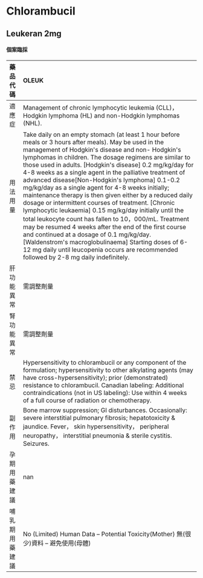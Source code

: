 # Chlorambucil

## Leukeran 2mg

#### 個案臨採

| 藥品代碼       | OLEUK                                                                                                                                                                                                                                                                                                                                                                                                                                                                                                                                                                                                                                                                                                                                                                                                                                                                                                                                            |
|:---------------|:-------------------------------------------------------------------------------------------------------------------------------------------------------------------------------------------------------------------------------------------------------------------------------------------------------------------------------------------------------------------------------------------------------------------------------------------------------------------------------------------------------------------------------------------------------------------------------------------------------------------------------------------------------------------------------------------------------------------------------------------------------------------------------------------------------------------------------------------------------------------------------------------------------------------------------------------------|
| 適應症         | Management of chronic lymphocytic leukemia (CLL)， Hodgkin lymphoma (HL) and non-Hodgkin lymphomas (NHL).                                                                                                                                                                                                                                                                                                                                                                                                                                                                                                                                                                                                                                                                                                                                                                                                                                        |
| 用法用量       | Take daily on an empty stomach (at least 1 hour before meals or 3 hours after meals). May be used in the management of Hodgkin's disease and non- Hodgkin's lymphomas in children. The dosage regimens are similar to those used in adults.  [Hodgkin's disease] 0.2 mg/kg/day for 4-8 weeks as a single agent in the palliative treatment of advanced disease[Non-Hodgkin's lymphoma] 0.1-0.2 mg/kg/day as a single agent for 4-8 weeks initially; maintenance therapy is then given either by a reduced daily dosage or intermittent courses of treatment.  [Chronic lymphocytic leukaemia] 0.15 mg/kg/day initially until the total leukocyte count has fallen to 10，000/mL. Treatment may be resumed 4 weeks after the end of the first course and continued at a dosage of 0.1 mg/kg/day. [Waldenstrom's macroglobulinaema] Starting doses of 6-12 mg daily until leucopenia occurs are recommended followed by 2-8 mg daily indefinitely. |
| 肝功能異常     | 需調整劑量                                                                                                                                                                                                                                                                                                                                                                                                                                                                                                                                                                                                                                                                                                                                                                                                                                                                                                                                       |
| 腎功能異常     | 需調整劑量                                                                                                                                                                                                                                                                                                                                                                                                                                                                                                                                                                                                                                                                                                                                                                                                                                                                                                                                       |
| 禁忌           | Hypersensitivity to chlorambucil or any component of the formulation; hypersensitivity to other alkylating agents (may have cross-hypersensitivity); prior (demonstrated) resistance to chlorambucil. Canadian labeling: Additional contraindications (not in US labeling): Use within 4 weeks of a full course of radiation or chemotherapy.                                                                                                                                                                                                                                                                                                                                                                                                                                                                                                                                                                                                    |
| 副作用         | Bone marrow suppression; GI disturbances. Occasionally: severe interstitial pulmonary fibrosis; hepatotoxicity & jaundice. Fever， skin hypersensitivity， peripheral neuropathy， interstitial pneumonia & sterile cystitis. Seizures.                                                                                                                                                                                                                                                                                                                                                                                                                                                                                                                                                                                                                                                                                                          |
| 孕期用藥建議   | nan                                                                                                                                                                                                                                                                                                                                                                                                                                                                                                                                                                                                                                                                                                                                                                                                                                                                                                                                              |
| 哺乳期用藥建議 | No (Limited) Human Data – Potential Toxicity(Mother) 無(很少)資料 – 避免使用(母體)                                                                                                                                                                                                                                                                                                                                                                                                                                                                                                                                                                                                                                                                                                                                                                                                                                                               |

